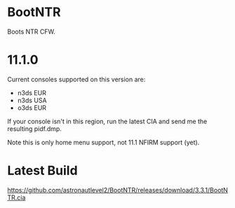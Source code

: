 # BootNTR

Boots NTR CFW.

# 11.1.0

Current consoles supported on this version are:

* n3ds EUR
* n3ds USA
* o3ds EUR

If your console isn't in this region, run the latest CIA and send me the resulting pidf.dmp.

Note this is only home menu support, not 11.1 NFIRM support (yet).

# Latest Build

https://github.com/astronautlevel2/BootNTR/releases/download/3.3.1/BootNTR.cia

